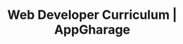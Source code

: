 ---
title: Web Developer Curriculum | AppGharage
lang: en-US

meta:
  - name: description
    content: The Curriculum for Web Developers
  - name: keywords
    content: web developer software appgharage

home: true
actionText: Get Started →
actionLink: /core/
features:
- title: The Core 
  details: Everything under this is essential irrespective of the track you choose you master or learn.
- title: The Frontend Track
  details: This track teaches you how to build User Interfaces for Applications to interact with the Backend
- title: The Backend Track
  details: This track teaches you how to write application or Business logic for the Frontend 

footer: MIT Licensed | Copyright © 2018-present AppGharage
---